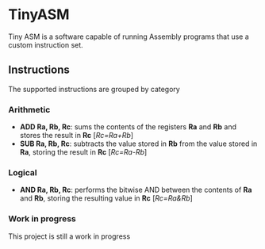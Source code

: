 # TinyASM
Tiny ASM is a software capable of running Assembly programs that use a custom instruction set.
## Instructions
The supported instructions are grouped by category
### Arithmetic

 - **ADD Ra, Rb, Rc**: sums the contents of the registers **Ra** and **Rb** and stores the result in **Rc** [*Rc=Ra+Rb*]
 - **SUB Ra, Rb, Rc**: subtracts the value stored in **Rb** from the value stored in **Ra**, storing the result in **Rc** [*Rc=Ra-Rb*]
### Logical
- **AND Ra, Rb, Rc**: performs the bitwise AND between the contents of **Ra** and **Rb**, storing the resulting value in **Rc** [*Rc=Ra&Rb*]
### Work in progress
This project is still a work in progress
